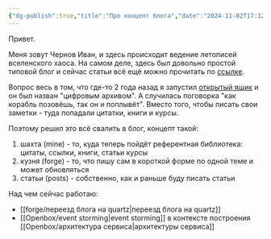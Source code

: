 ```yaml
---
{"dg-publish":true,"title":"Про концепт блога","date":"2024-11-02T17:12:30+03:00","modified_at":"2024-11-05T23:35:34+03:00","permalink":"/index/","dgPassFrontmatter":true}
---
```



Привет.

Меня зовут Чернов Иван, и здесь происходит ведение летописей вселенского хаоса. На самом деле, здесь был довольно простой типовой блог и сейчас статьи всё ещё можно прочитать по [ссылке](https://vanadium23.me/posts/).

Вопрос весь в том, что где-то 2 года назад я запустил [открытый ящик](https://vanadium23.me/openbox/) и он был назван "цифровым архивом". А случилась поговорка "как корабль позовёшь, так он и поплывёт". Вместо того, чтобы писать свои заметки - туда попадали цитатки, книги и курсы. 

Поэтому решил это всё свалить в блог, концепт такой:
1. шахта (mine) - то, куда теперь пойдёт референтная библиотека: цитаты, ссылки, книги, статьи курсы
2. кузня (forge) - то, что пишу сам в короткой форме по одной теме и может обновляться
3. статьи (posts) - собственно, как и раньше буду писать статьи

Над чем сейчас работаю:
- [[forge/переезд блога на quartz|переезд блога на quartz]]
- [[Openbox/event storming|event storming]] в контексте построения [[Openbox/архитектура сервиса|архитектуры сервиса]]
